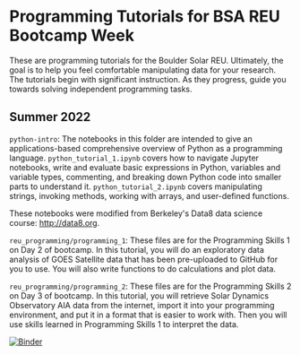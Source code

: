 # Programming Tutorials for BSA REU Bootcamp Week
These are programming tutorials for the Boulder Solar REU. Ultimately, the goal is to help you feel comfortable manipulating data for your research. The tutorials begin with significant instruction. As they progress, guide you towards solving independent programming tasks.
## Summer 2022

`python-intro`: The notebooks in this folder are intended to give an applications-based comprehensive overview of Python as a programming language. `python_tutorial_1.ipynb` covers how to navigate Jupyter notebooks, write and evaluate basic expressions in Python, variables and variable types, commenting, and breaking down Python code into smaller parts to understand it. `python_tutorial_2.ipynb` covers manipulating strings, invoking methods, working with arrays, and user-defined functions.

These notebooks were modified from Berkeley's Data8 data science course: http://data8.org.

`reu_programming/programming_1`: These files are for the Programming Skills 1 on Day 2 of bootcamp. In this tutorial, you will do an exploratory data analysis of GOES Satellite data that has been pre-uploaded to GitHub for you to use. You will also write functions to do calculations and plot data.

`reu_programming/programming_2`: These files are for the Programming Skills 2 on Day 3 of bootcamp. In this tutorial, you will retrieve Solar Dynamics Observatory AIA data from the internet, import it into your programming environment, and put it in a format that is easier to work with. Then you will use skills learned in Programming Skills 1 to interpret the data.

[![Binder](https://mybinder.org/badge_logo.svg)](https://mybinder.org/v2/gh/bouldersolarreu/programming-tutorials/main)
